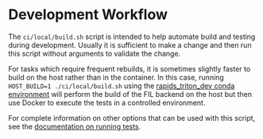 <!--
# Copyright (c) 2020-2022, NVIDIA CORPORATION. All rights reserved.
#
# Redistribution and use in source and binary forms, with or without
# modification, are permitted provided that the following conditions
# are met:
#  * Redistributions of source code must retain the above copyright
#    notice, this list of conditions and the following disclaimer.
#  * Redistributions in binary form must reproduce the above copyright
#    notice, this list of conditions and the following disclaimer in the
#    documentation and/or other materials provided with the distribution.
#  * Neither the name of NVIDIA CORPORATION nor the names of its
#    contributors may be used to endorse or promote products derived
#    from this software without specific prior written permission.
#
# THIS SOFTWARE IS PROVIDED BY THE COPYRIGHT HOLDERS ``AS IS'' AND ANY
# EXPRESS OR IMPLIED WARRANTIES, INCLUDING, BUT NOT LIMITED TO, THE
# IMPLIED WARRANTIES OF MERCHANTABILITY AND FITNESS FOR A PARTICULAR
# PURPOSE ARE DISCLAIMED.  IN NO EVENT SHALL THE COPYRIGHT OWNER OR
# CONTRIBUTORS BE LIABLE FOR ANY DIRECT, INDIRECT, INCIDENTAL, SPECIAL,
# EXEMPLARY, OR CONSEQUENTIAL DAMAGES (INCLUDING, BUT NOT LIMITED TO,
# PROCUREMENT OF SUBSTITUTE GOODS OR SERVICES; LOSS OF USE, DATA, OR
# PROFITS; OR BUSINESS INTERRUPTION) HOWEVER CAUSED AND ON ANY THEORY
# OF LIABILITY, WHETHER IN CONTRACT, STRICT LIABILITY, OR TORT
# (INCLUDING NEGLIGENCE OR OTHERWISE) ARISING IN ANY WAY OUT OF THE USE
# OF THIS SOFTWARE, EVEN IF ADVISED OF THE POSSIBILITY OF SUCH DAMAGE.
-->

# Development Workflow
The `ci/local/build.sh` script is intended to help automate build and testing
during development. Usually it is sufficient to make a change and then run
this script without arguments to validate the change.

For tasks which require frequent rebuilds, it is sometimes slightly faster
to build on the host rather than in the container. In this case, running
`HOST_BUILD=1 ./ci/local/build.sh` using the [rapids\_triton\_dev conda environment](https://github.com/triton-inference-server/fil_backend/blob/main/conda/environments/rapids_triton_dev.yml) will perform the build of the FIL backend on the host but then use Docker to execute the tests in a controlled environment.

For complete information on other options that can be used with this script,
see the [documentation on running tests](https://github.com/triton-inference-server/fil_backend/blob/main/conda/environments/rapids_triton_dev.yml).
